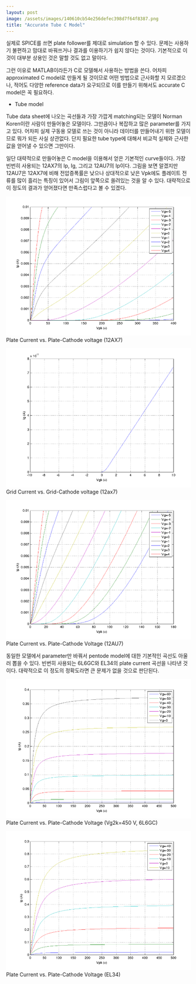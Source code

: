 ```yaml
---
layout: post
image: /assets/images/140610cb54e256defec398d7f64f8387.png
title: "Accurate Tube C Model"
---
```



실제로 SPICE를 쓰면 plate follower를 제대로 simulation 할 수 있다. 문제는 사용하기 불편하고 맘대로 바꿔쓰거나 결과를 이용하기가 쉽지 않다는 것이다. 기본적으로 이것이 대부분 상용인 것은 말할 것도 없고 말이다.




그런 이유로 MATLAB이라든가 C로 모델해서 사용하는 방법을 쓴다. 어차피 approximated C model로 만들게 될 것이므로 어떤 방법으로 근사화할 지 모르겠으나, 적어도 다양한 reference data가 요구되므로 이를 만들기 위해서도 accurate C model은 꼭 필요하다.




- Tube model




Tube data sheet에 나오는 곡선들과 가장 가깝게 matching되는 모델이 Norman Koren이란 사람이 만들어놓은 모델이다. 그만큼이나 복잡하고 많은 parameter를 가지고 있다. 어차피 실제 구동용 모델로 쓰는 것이 아니라 데이터를 만들어내기 위한 모델이므로 뭐가 되든 사실 상관없다. 단지 필요한 tube type에 대해서 비교적 실제와 근사한 값을 얻어낼 수 있으면 그만이다.




일단 대략적으로 만들어놓은 C model을 이용해서 얻은 기본적인 curve들이다. 가장 빈번히 사용되는 12AX7의 Ip, Ig, 그리고 12AU7의 Ip이다. 그림을 보면 알겠지만 12AU7은 12AX7에 비해 전압증폭률은 낮으나 상대적으로 낮은 Vpk에도 플레이트 전류를 많이 흘리는 특징이 있어서 그림이 앞쪽으로 쏠려있는 것을 알 수 있다. 대략적으로 이 정도의 결과가 얻어졌다면 만족스럽다고 볼 수 있겠다.






![image](/assets/images/140610cb54e256defec398d7f64f8387.png)Plate Current vs. Plate-Cathode voltage (12AX7)






![image](/assets/images/bc93814a7fb05db467b89ea95b805222.png)Grid Current vs. Grid-Cathode voltage (12ax7)







![image](/assets/images/f115ec86cb448cf2f5105ec13c382abc.png)Plate Current vs. Plate-Cathode Voltage (12AU7)




동일한 모델에서 parameter만 바꿔서 pentode model에 대한 기본적인 곡선도 아울러 뽑을 수 있다. 빈번히 사용되는 6L6GC와 EL34의 plate current 곡선을 나타낸 것이다. 대략적으로 이 정도의 정확도라면 큰 문제가 없을 것으로 판단된다.




![image](/assets/images/c3fa374cb06320853a0eb5103c65d903.png)Plate Current vs. Plate-Cathode Voltage (Vg2k=450 V, 6L6GC)


![image](/assets/images/efe7316dc9c9c7f4542924abb502def2.png)Plate Current vs. Plate-Cathode Voltage (EL34)





